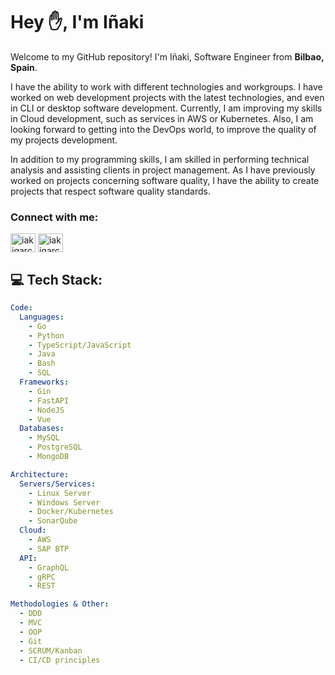 <h1 align="left">Hey ✋, I'm Iñaki</h1>

Welcome to my GitHub repository!
I'm Iñaki, Software Engineer from **Bilbao, Spain**.

I have the ability to work with different technologies and workgroups. I have worked on web development projects with the latest technologies, and even in CLI or desktop software development. Currently, I am improving my skills in Cloud development, such as services in AWS or Kubernetes. Also, I am looking forward to getting into the DevOps world, to improve the quality of my projects development.

In addition to my programming skills, I am skilled in performing technical analysis and assisting clients in project management. As I have previously worked on projects concerning software quality, I have the ability to create projects that respect software quality standards.

<h3 align="left">Connect with me:</h3>
<p align="left">
<a href="https://www.linkedin.com/in/iakigarcia" target="blank"><img align="center" src="https://raw.githubusercontent.com/rahuldkjain/github-profile-readme-generator/master/src/images/icons/Social/linked-in-alt.svg" alt="iakigarci" height="30" width="40" /></a>
<a href="https://stackoverflow.com/users/iakigarci" target="blank"><img align="center" src="https://raw.githubusercontent.com/rahuldkjain/github-profile-readme-generator/master/src/images/icons/Social/stack-overflow.svg" alt="iakigarci" height="30" width="40" /></a>
</p>

## 💻 Tech Stack:
```yml
Code:
  Languages:
    - Go
    - Python
    - TypeScript/JavaScript
    - Java
    - Bash
    - SQL
  Frameworks: 
    - Gin
    - FastAPI
    - NodeJS
    - Vue
  Databases:
    - MySQL
    - PostgreSQL
    - MongoDB

Architecture:
  Servers/Services: 
    - Linux Server
    - Windows Server
    - Docker/Kubernetes
    - SonarQube
  Cloud:
    - AWS
    - SAP BTP
  API: 
    - GraphQL
    - gRPC
    - REST

Methodologies & Other:
  - DDD
  - MVC
  - OOP
  - Git
  - SCRUM/Kanban
  - CI/CD principles
```

